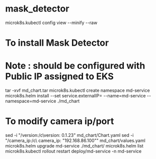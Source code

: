 # mask_detector

microk8s.kubectl config view --minify --raw

# To install Mask Detector
# Note : <external ip> should be configured with Public IP assigned to EKS
tar -xvf md_chart.tar
microk8s.kubectl create namespace md-service
microk8s.helm install --set service.externalIP=<external ip> --name=md-service --namespace=md-service ./md_chart

# To modify camera ip/port
sed -i "/version:/c\version: 0.1.23" md_chart/Chart.yaml
sed -i "/camera_ip:/c\  camera_ip: \"192.168.86.100\"" md_chart/values.yaml
microk8s.helm upgrade md-service ./md_chart/
microk8s.helm list
microk8s.kubectl rollout restart deploy/md-service -n md-service
